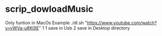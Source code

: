 # scrip_dowloadMusic
Only funtion in MacOs
Example ./dl.sh "https://www.youtube.com/watch?v=vWVa-u8K0IE" 1
1 save in Usb
2 save in Desktop directory
